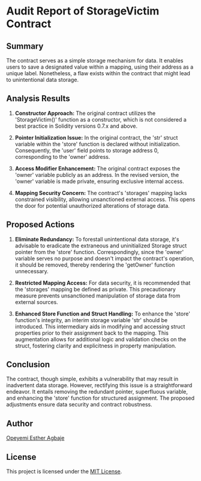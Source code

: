 # Audit Report of StorageVictim Contract

## Summary

The contract serves as a simple storage mechanism for data. It enables users to save a designated value within a mapping, using their address as a unique label. Nonetheless, a flaw exists within the contract that might lead to unintentional data storage.

## Analysis Results

1. **Constructor Approach:**
The original contract utilizes the 'StorageVictim()' function as a constructor, which is not considered a best practice in Solidity versions 0.7.x and above.

2. **Pointer Initialization Issue:**
In the original contract, the 'str' struct variable within the 'store' function is declared without initialization. Consequently, the 'user' field points to storage address 0, corresponding to the 'owner' address.

3. **Access Modifier Enhancement:**
The original contract exposes the 'owner' variable publicly as an address. In the revised version, the 'owner' variable is made private, ensuring exclusive internal access.

4. **Mapping Security Concern:**
The contract's 'storages' mapping lacks constrained visibility, allowing unsanctioned external access. This opens the door for potential unauthorized alterations of storage data.

## Proposed Actions

1. **Eliminate Redundancy:**
To forestall unintentional data storage, it's advisable to eradicate the extraneous and uninitialized Storage struct pointer from the 'store' function. Correspondingly, since the 'owner' variable serves no purpose and doesn't impact the contract's operation, it should be removed, thereby rendering the 'getOwner' function unnecessary.

2. **Restricted Mapping Access:**
For data security, it is recommended that the 'storages' mapping be defined as private. This precautionary measure prevents unsanctioned manipulation of storage data from external sources.

3. **Enhanced Store Function and Struct Handling:**
To enhance the 'store' function's integrity, an interim storage variable 'str' should be introduced. This intermediary aids in modifying and accessing struct properties prior to their assignment back to the mapping. This augmentation allows for additional logic and validation checks on the struct, fostering clarity and explicitness in property manipulation.

## Conclusion

The contract, though simple, exhibits a vulnerability that may result in inadvertent data storage. However, rectifying this issue is a straightforward endeavor. It entails removing the redundant pointer, superfluous variable, and enhancing the 'store' function for structured assignment. The proposed adjustments ensure data security and contract robustness.

## Author

[Opeyemi Esther Agbaje](https://github.com/esteriella)

## License

This project is licensed under the [MIT License](LICENSE).
